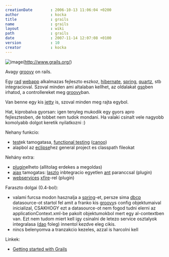 ```yaml
---
creationDate        : 2006-10-13 11:06:04 +0200 
author              : kocka 
title               : grails 
name                : grails 
layout              : wiki 
path                : grails 
date                : 2007-11-14 12:07:08 +0100 
version             : 10 
creator             : kocka 
---
```

![image](http://www.grails.org/images/grails_logo.jpg)(http://www.grails.org/)

Avagy [groovy](Groovy.html) on rails.

Egy [rad](rad.html) [webapp](webapp.html) alkalmazas fejleszto eszkoz, [hibernate](Hibernate.html), [spring](spring.html), [quartz](quartz.html), stb integracioval. Szoval minden ami altalaban kellhet, az oldalakat [gsp](Missing.html)ben irhatod, a controllereket meg [groovy](Groovy.html)ban.

Van benne egy kis [jetty](jetty.html) is, szoval minden meg rajta egybol.

Hat, kiprobalva gyorsan: igen tenyleg mukodik egy gyors apro fejlesztesben, de tobbet nem tudok mondani. Ha valaki csinalt vele nagyobb komolyabb dolgot keretik nyilatkozni :)

Nehany funkcio:

*   [test](test.html)ek tamogatasa, [functional testing](functional%20testing.html) ([canoo](canoo.html))
*   alapbol az [eclipse](Eclipse.html)hez general project es classpath fileokat

Nehány extra:

*   [plugin](plugin.html)elheto (allitolag erdekes a megoldas)
*   [ajax](ajax.html) tamogatas: [laszlo](Laszlo.html) inbtegracio egyetlen [ant](ant.html) paranccsal (plugin)
*   [webservices](WebServices.html) [xfire](xfire.html)-rel (plugin)

Faraszto dolgai (0.4-bol):

*   valami furcsa modon hasznalja a [spring](spring.html)-et, persze sima [dbcp](DBCP.html) datasource-ot startol fel amit a franko kis [groovy](Groovy.html)s config objektumaival inicializal, CSAKHOGY ezt a datasource-ot nem fogod tudni elerni az applicationContext.xml-be pakolt objektumokbol mert egy al-contextben van. Ezt nem tudom miert kell igy csinalni de letezo service osztalyok integralasa ([dao](DAO.html) foleg) innentol kezdve eleg cikis.
*   nincs belenyomva a tranzakcio kezeles, azzal is harcolni kell

Linkek:

*   [Getting started with Grails](http://www.infoq.com/minibooks/grails)


